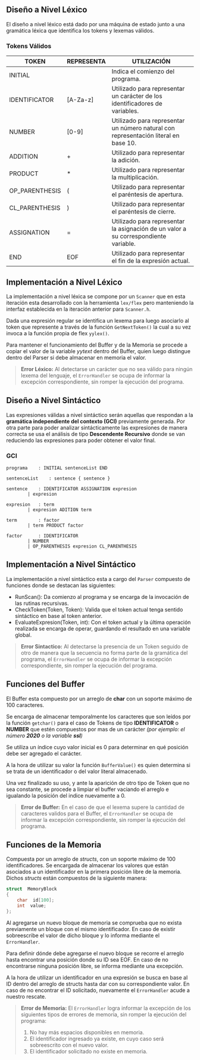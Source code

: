 ## Diseño a Nivel Léxico

El diseño a nivel léxico está dado por una máquina de estado junto a una gramática léxica que identifica los tokens y lexemas válidos.

### Tokens Válidos 
| TOKEN          | REPRESENTA | UTILIZACIÓN                                                                         |
| -------------- | ---------- | ----------------------------------------------------------------------------------- |
| INITIAL        |            | Indica el comienzo del programa.                                                    |
| IDENTIFICATOR  | [A-Za-z]   | Utilizado para representar un carácter de los identificadores de variables.         |
| NUMBER         | [0-9]      | Utilizado para representar un número natural con representación literal en base 10. |
| ADDITION       | +          | Utilizado para representar la adición.                                              |
| PRODUCT        | *          | Utilizado para representar la multiplicación.                                       |
| OP_PARENTHESIS | (          | Utilizado para representar el paréntesis de apertura.                               |
| CL_PARENTHESIS | )          | Utilizado para representar el paréntesis de cierre.                                 |
| ASSIGNATION    | =          | Utilizado para representar la asignación de un valor a su correspondiente variable. |
| END            | EOF        | Utilizado para representar el fin de la expresión actual.                           |

## Implementación a Nivel Léxico

La implementación a nivel léxica se compone por un `Scanner` que en esta iteración esta desarrollado con la herramienta `lex/flex` pero manteniendo la interfaz establecida en la iteración anterior para `Scanner.h`.

Dada una expresión regular se identifica un lexema para luego asociarlo al token que represente a través de la función `GetNextToken()` la cual a su vez invoca a la función propia de flex `yylex()`.

Para mantener el funcionamiento del Buffer y de la Memoria se procede a copiar el valor de la variable *yytext* dentro del Buffer, quien luego distingue dentro del Parser si debe almacenar en memoria el valor. 

>  **Error Léxico:** Al detectarse un carácter que no sea válido para ningún
> lexema del lenguaje, el `ErrorHandler` se ocupa de informar la
> excepción correspondiente, sin romper la ejecución del programa.

  

## Diseño a Nivel Sintáctico

Las expresiones válidas a nivel sintáctico serán aquellas que respondan a la **gramática independiente del contexto (GCI)** previamente generada. 
Por otra parte para poder analizar sintácticamente las expresiones de manera correcta se usa el análisis de tipo **Descendente Recursivo** donde se van reduciendo las expresiones para poder obtener el valor final. 

### GCI

    programa 	: INITIAL sentenceList END
    
    sentenceList	: sentence { sentence }
    
    sentence	: IDENTIFICATOR ASSIGNATION expresion
    		| expresion
				    
    expresion	: term
    		| expresion ADITION term
				    
    term		: factor
    		| term PRODUCT factor

	factor		: IDENTIFICATOR
			| NUMBER
			| OP_PARENTHESIS expresion CL_PARENTHESIS
 
## Implementación a Nivel Sintáctico

La implementación a nivel sintáctico esta a cargo del `Parser` compuesto de funciones donde se destacan las siguientes: 

- RunScan(): Da comienzo al programa y se encarga de la invocación de las rutinas recursivas.
- CheckToken(Token, Token): Valida que el token actual tenga sentido sintáctico en base al token anterior. 
- EvaluateExpresion(Token, int): Con el token actual y la última operación realizada  se encarga de operar, guardando el resultado en una variable global.


>  **Error Sintactico:** Al detectarse la presencia de un Token seguido
> de otro de manera que la secuencia no forma parte de la gramática del
> programa, el `ErrorHandler` se ocupa de informar la excepción
> correspondiente, sin romper la ejecución del programa.

## Funciones del Buffer
 
 El Buffer esta compuesto por un arreglo de **char** con un soporte máximo de 100 caracteres. 
 
 Se encarga de almacenar temporalmente los caracteres que son leídos por la función `getchar()` para el caso de Tokens de tipo **IDENTIFICATOR** o **NUMBER** que estén compuestos por mas de un carácter *(por ejemplo: el número **2020** o la variable **ssl**)*
 
 Se utiliza un índice cuyo valor inicial es 0 para determinar en qué posición debe ser agregado el carácter. 
 
 A la hora de utilizar su valor la función `BufferValue()` es quien determina si se trata de un identificador o del valor literal almacenado.
 
 Una vez finalizado su uso, y ante la aparición de otro tipo de Token que no sea constante, se procede a limpiar el buffer vaciando el arreglo e igualando la posición del indice nuevamente a 0. 
 

>  **Error de Buffer:** En el caso de que el lexema supere la cantidad de caracteres validos para el Buffer, el `ErrorHandler` se ocupa de informar la excepción correspondiente, sin romper la ejecución del programa.

## Funciones de la Memoria

Compuesta por un arreglo de *structs*, con un soporte máximo de 100 identificadores. Se encargada de almacenar los valores que están asociados a un identificador en la primera posición libre de la memoria. Dichos *structs* están compuestos de la siguiente manera:
```C
struct  MemoryBlock 
{
	char  id[100];
	int  value;
};
```
Al agregarse un nuevo bloque de memoria se comprueba que no exista previamente un bloque con el mismo identificador. En caso de existir sobreescribe el valor de dicho bloque y lo informa mediante el `ErrorHandler`. 

Para definir dónde debe agregarse el nuevo bloque se recorre el arreglo hasta encontrar una posición donde su ID sea EOF. En caso de no encontrarse ninguna posición libre, se informa mediante una excepción. 

A la hora de utilizar un identificador en una expresión se busca en base al ID dentro del arreglo de structs hasta dar con su correspondiente valor. En caso de no encontrar el ID solicitado, nuevamente el `ErrorHandler` acude a nuestro rescate.   

>  **Error de Memoria:** El `ErrorHandler` logra informar la excepción
> de los siguientes tipos de errores de memoria, sin romper la ejecución del programa:
>  1. No hay más espacios disponibles en memoria.
>  2. El identificador ingresado ya existe, en cuyo caso será sobreescrito con el nuevo valor.
>  3. El identificador solicitado no existe en memoria.

